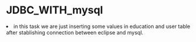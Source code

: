 # JDBC_WITH_mysql

<li>in this task we are just inserting some values in education and user table after stablishing connection between eclipse and mysql.
